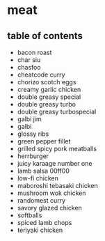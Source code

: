 # meat

## table of contents

- bacon roast
- char siu
- chasfoo
- cheatcode curry
- chorizo scotch eggs
- creamy garlic chicken
- double greasy special
- double greasy turbo
- double greasy turbospecial
- galbi jim
- galbi
- glossy ribs
- green pepper fillet
- grilled spicy pork meatballs
- herrburger
- juicy karaage number one
- lamb salsa 00ff00
- low-fi chicken
- maboroshi tebasaki chicken
- mushroom wok chicken
- randomest curry
- savory glazed chicken
- softballs
- spiced lamb chops
- teriyaki chicken
